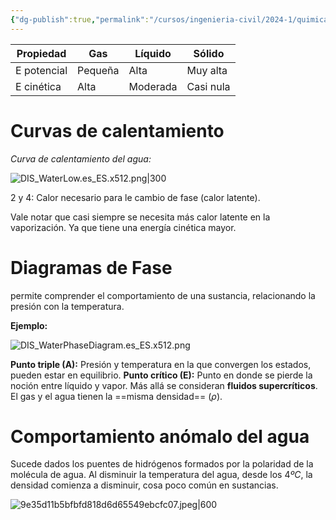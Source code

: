 ```yaml
---
{"dg-publish":true,"permalink":"/cursos/ingenieria-civil/2024-1/quimica-para-ingenieria/2-fuerzas-intermoleculares/estados-principales-de-la-materia-y-diagramas-de-fase/","tags":["I1QIM100E"]}
---
```



| Propiedad   | Gas     | Líquido  | Sólido    |
| ----------- | ------- | -------- | --------- |
| E potencial | Pequeña | Alta     | Muy alta  |
| E cinética  | Alta    | Moderada | Casi nula |

# Curvas de calentamiento

_Curva de calentamiento del agua:_

![DIS_WaterLow.es_ES.x512.png|300](/img/user/Cursos/Ingenier%C3%ADa%20Civil/2024-1/Qu%C3%ADmica%20para%20Ingenier%C3%ADa/2%20Fuerzas%20Intermoleculares/attachments/DIS_WaterLow.es_ES.x512.png)

2 y 4: Calor necesario para le cambio de fase (calor latente).

Vale notar que casi siempre se necesita más calor latente en la vaporización. Ya que tiene una energía cinética mayor.

# Diagramas de Fase

permite comprender el comportamiento de una sustancia, relacionando la presión con la temperatura.

**Ejemplo:**

![DIS_WaterPhaseDiagram.es_ES.x512.png](/img/user/Cursos/Ingenier%C3%ADa%20Civil/2024-1/Qu%C3%ADmica%20para%20Ingenier%C3%ADa/2%20Fuerzas%20Intermoleculares/attachments/DIS_WaterPhaseDiagram.es_ES.x512.png)

**Punto triple (A):** Presión y temperatura en la que convergen los estados, pueden estar en equilibrio.
**Punto crítico (E):** Punto en donde se pierde la noción entre líquido y vapor. Más allá se consideran **fluidos supercríticos**. El gas y el agua tienen la ==misma densidad== ($\rho$).
# Comportamiento anómalo del agua

Sucede dados los puentes de hidrógenos formados por la polaridad de la molécula de agua. Al disminuir la temperatura del agua, desde los $4ºC$, la densidad comienza a disminuir, cosa poco común en sustancias.

![9e35d11b5bfbfd818d6d65549ebcfc07.jpeg|600](/img/user/Cursos/Ingenier%C3%ADa%20Civil/2024-1/Qu%C3%ADmica%20para%20Ingenier%C3%ADa/2%20Fuerzas%20Intermoleculares/attachments/9e35d11b5bfbfd818d6d65549ebcfc07.jpeg)

